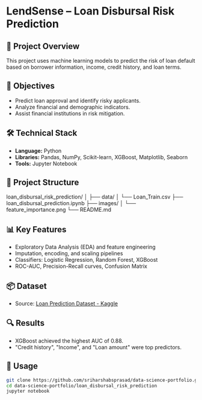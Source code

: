 # LendSense – Loan Disbursal Risk Prediction

## 🧠 Project Overview
This project uses machine learning models to predict the risk of loan default based on borrower information, income, credit history, and loan terms.

## 🎯 Objectives
- Predict loan approval and identify risky applicants.
- Analyze financial and demographic indicators.
- Assist financial institutions in risk mitigation.

## 🛠️ Technical Stack
- **Language:** Python  
- **Libraries:** Pandas, NumPy, Scikit-learn, XGBoost, Matplotlib, Seaborn  
- **Tools:** Jupyter Notebook

## 📁 Project Structure
loan_disbursal_risk_prediction/
│
├── data/
│   └── Loan_Train.csv
├── loan_disbursal_prediction.ipynb
├── images/
│   └── feature_importance.png
└── README.md

## 📊 Key Features
- Exploratory Data Analysis (EDA) and feature engineering
- Imputation, encoding, and scaling pipelines
- Classifiers: Logistic Regression, Random Forest, XGBoost
- ROC-AUC, Precision-Recall curves, Confusion Matrix

## 📦 Dataset
- Source: [Loan Prediction Dataset - Kaggle](https://www.kaggle.com/datasets/itsmesunil/bank-loan-modelling)

## 🔍 Results
- XGBoost achieved the highest AUC of 0.88.
- "Credit history", "Income", and "Loan amount" were top predictors.

## 🚀 Usage
```bash
git clone https://github.com/sriharshabsprasad/data-science-portfolio.git
cd data-science-portfolio/loan_disbursal_risk_prediction
jupyter notebook
```